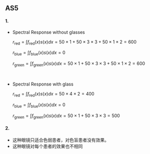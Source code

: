 ## AS5

#### 1.

- Spectral Response without glasses

  $r_{\text{red}}= \int f_{\text{red}}(x)s(x) dx = 50\times 1 + 50 \times 3 \times 3+ 50\times 1\times 2=600$

  $r_{\text{blue}}= \int f_{\text{blue}}(x)s(x) dx = 0$

  $r_{\text{green}}= \int f_{\text{green}}(x)s(x) dx = 50\times 1 + 50\times 3\times 3+50\times 1\times 2=600$

  ​								

- Spectral Response with glass

  $r_{\text{red}}= \int f_{\text{red}}(x)s(x) dx = 50\times 4\times 2=400$

  $r_{\text{blue}}= \int f_{\text{blue}}(x)s(x) dx = 0$

  $r_{\text{green}}= \int f_{\text{green}}(x)s(x) dx = 50\times 1 + 50\times 3\times 3=500$

  

#### 2.

- 这种眼镜只适合色弱患者，对色盲患者没有效果。
- 这种眼镜对每个患者的效果也不相同